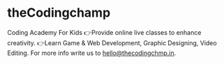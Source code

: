 # theCodingchamp
Coding Academy For Kids 👉Provide online live classes to enhance creativity. 👉Learn Game &amp; Web Development, Graphic Designing, Video Editing.
For more info write us to hello@thecodingchmp.in.
